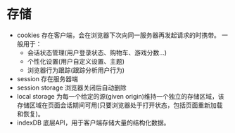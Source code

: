 # 存储
- cookies
	存在客户端，会在浏览器下次向同一服务器再发起请求的时携带。
一般用于：
    - 会话状态管理(用户登录状态、购物车、游戏分数…)
    - 个性化设置(用户自定义设置、主题)
    - 浏览器行为跟踪(跟踪分析用户行为)
- session
	存在服务器端
- session storage
	浏览器关闭后自动删除
- local storage
	为每一个给定的源(given origin)维持一个独立的存储区域，该存储区域在页面会话期间可用(只要浏览器处于打开状态，包括页面重新加载和恢复)。
- indexDB
	底层API，用于客户端存储大量的结构化数据。